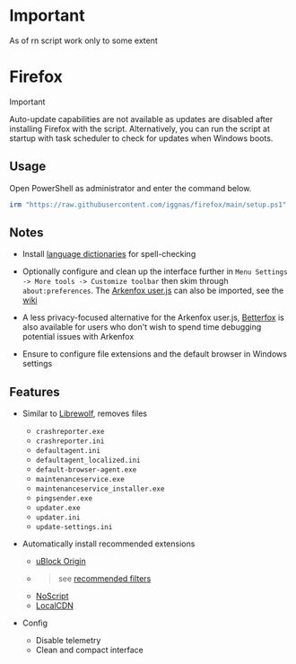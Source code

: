 # Important
As of rn script work only to some extent
# Firefox

> [!IMPORTANT]
> Auto-update capabilities are not available as updates are disabled after installing Firefox with the script. Alternatively, you can run the script at startup with task scheduler to check for updates when Windows boots.

## Usage

Open PowerShell as administrator and enter the command below.

```powershell
irm "https://raw.githubusercontent.com/iggnas/firefox/main/setup.ps1" | iex
```

## Notes

- Install [language dictionaries](https://addons.mozilla.org/en-GB/firefox/language-tools) for spell-checking

- Optionally configure and clean up the interface further in ``Menu Settings -> More tools -> Customize toolbar`` then skim through ``about:preferences``. The [Arkenfox user.js](https://github.com/arkenfox/user.js) can also be imported, see the [wiki](https://github.com/arkenfox/user.js/wiki)

- A less privacy-focused alternative for the Arkenfox user.js, [Betterfox](https://github.com/yokoffing/Betterfox) is also available for users who don't wish to spend time debugging potential issues with Arkenfox

- Ensure to configure file extensions and the default browser in Windows settings

## Features

- Similar to [Librewolf](https://librewolf.net), removes files

    - ``crashreporter.exe``
    - ``crashreporter.ini``
    - ``defaultagent.ini``
    - ``defaultagent_localized.ini``
    - ``default-browser-agent.exe``
    - ``maintenanceservice.exe``
    - ``maintenanceservice_installer.exe``
    - ``pingsender.exe``
    - ``updater.exe``
    - ``updater.ini``
    - ``update-settings.ini``

- Automatically install recommended extensions

    - [uBlock Origin](https://addons.mozilla.org/en-GB/firefox/addon/ublock-origin)
    - >see [recommended filters](https://github.com/yokoffing/filterlists)
    - [NoScript](https://addons.mozilla.org/en-US/firefox/addon/noscript/)
    - [LocalCDN](https://addons.mozilla.org/en-US/firefox/addon/localcdn-fork-of-decentraleyes/)
      

- Config

    - Disable telemetry
    - Clean and compact interface
